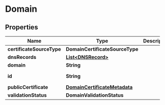 

# Domain


## Properties

| Name | Type | Description | Notes |
|------------ | ------------- | ------------- | -------------|
|**certificateSourceType** | **DomainCertificateSourceType** |  |  [optional] |
|**dnsRecords** | [**List&lt;DNSRecord&gt;**](DNSRecord.md) |  |  [optional] |
|**domain** | **String** |  |  [optional] |
|**id** | **String** |  |  [optional] [readonly] |
|**publicCertificate** | [**DomainCertificateMetadata**](DomainCertificateMetadata.md) |  |  [optional] |
|**validationStatus** | **DomainValidationStatus** |  |  [optional] |



